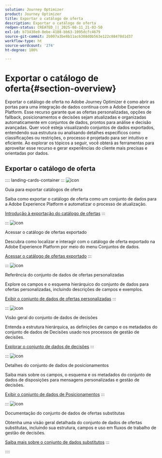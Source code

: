 ```yaml
---
solution: Journey Optimizer
product: Journey Optimizer
title: Exportar o catálogo de oferta
description: Exportar o catálogo de oferta
redpen-status: CREATED_||_2025-08-11_21-03-50
exl-id: b73438e0-8ebe-4188-bb63-1095dcfc4679
source-git-commit: 2b907a3be8b11ac6308d0b563e122c88478d1d37
workflow-type: ht
source-wordcount: '274'
ht-degree: 100%

---
```


# Exportar o catálogo de oferta{#section-overview}

Exportar o catálogo de oferta no Adobe Journey Optimizer é como abrir as portas para uma integração de dados contínua com a Adobe Experience Platform. Esse recurso garante que as ofertas personalizadas, opções de fallback, posicionamentos e decisões sejam atualizadas e organizadas automaticamente em conjuntos de dados, prontos para análise e decisão avançadas. Quer você esteja visualizando conjuntos de dados exportados, entendendo sua estrutura ou analisando detalhes específicos como classificações ou restrições, o processo é projetado para ser intuitivo e eficiente. Ao explorar os tópicos a seguir, você obterá as ferramentas para aproveitar esse recurso e gerar experiências do cliente mais precisas e orientadas por dados.

## Exportar o catálogo de oferta

:::: landing-cards-container
:::
![icon](https://cdn.experienceleague.adobe.com/icons/circle-play.svg?lang=pt-BR)

Guia para exportar catálogos de oferta

Saiba como exportar o catálogo de oferta como um conjunto de dados para a Adobe Experience Platform e automatizar o processo de atualização.

[Introdução à exportação do catálogo de ofertas](../using/offers/export-catalog/get-started-export.md)
:::

:::
![icon](https://cdn.experienceleague.adobe.com/icons/list-check.svg?lang=pt-BR)

Acessar o catálogo de ofertas exportado

Descubra como localizar e interagir com o catálogo de oferta exportado na Adobe Experience Platform por meio do menu Conjuntos de dados.

[Acessar o catálogo de ofertas exportado](../using/offers/export-catalog/access-dataset.md)
:::

:::
![icon](https://cdn.experienceleague.adobe.com/icons/code-branch.svg?lang=pt-BR)

Referência do conjunto de dados de ofertas personalizadas

Explore os campos e o esquema hierárquico do conjunto de dados para ofertas personalizadas, incluindo descrições de campos e exemplos.

[Exibir o conjunto de dados de ofertas personalizadas](../using/offers/export-catalog/export-offers.md)
:::

:::
![icon](https://cdn.experienceleague.adobe.com/icons/code-branch.svg?lang=pt-BR)

Visão geral do conjunto de dados de decisões

Entenda a estrutura hierárquica, as definições de campo e os metadados do conjunto de dados de Decisões usado nos processos de gestão de decisões.

[Explorar o conjunto de dados de decisões](../using/offers/export-catalog/export-decisions.md)
:::

:::
![icon](https://cdn.experienceleague.adobe.com/icons/puzzle-piece.svg?lang=pt-BR)

Detalhes do conjunto de dados de posicionamentos

Saiba mais sobre os campos, o esquema e os metadados do conjunto de dados de disposições para mensagens personalizadas e gestão de decisões.

[Exibir o conjunto de dados de Posicionamentos](../using/offers/export-catalog/export-placements.md)
:::

:::
![icon](https://cdn.experienceleague.adobe.com/icons/puzzle-piece.svg?lang=pt-BR)

Documentação do conjunto de dados de ofertas substitutas

Obtenha uma visão geral detalhada do conjunto de dados de ofertas substitutas, incluindo sua estrutura, campos e uso em fluxos de trabalho de gestão de decisões.

[Saiba mais sobre o conjunto de dados substitutos](../using/offers/export-catalog/export-fallback.md)
:::

::::
